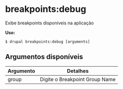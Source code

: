 # breakpoints:debug
Exibe breakpoints disponíveis na aplicação

**Uso:**
```
$ drupal breakpoints:debug [arguments]
```

## Argumentos disponíveis
Argumento | Detalhes
---------|-------------
group | Digite o Breakpoint Group Name
